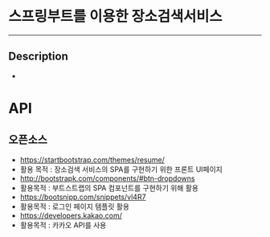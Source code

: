 # 스프링부트를 이용한 장소검색서비스
-------------------------------------
## Description
  - 
# API 



## 오픈소스
- https://startbootstrap.com/themes/resume/ <br/>
 - 활용 목적 : 장소검색 서비스의 SPA를 구현하기 위한 프론트 UI페이지<br/>
- http://bootstrapk.com/components/#btn-dropdowns<br/>
 - 활용목적 : 부트스트랩의 SPA 컴포넌트를 구현하기 위해 활용<br/>
- https://bootsnipp.com/snippets/vl4R7 <br/>
 - 활용목적 : 로그인 페이지 템플릿 활용 <br/>
- https://developers.kakao.com/ <br/>
 - 활용목적 : 카카오 API를 사용 <br />
